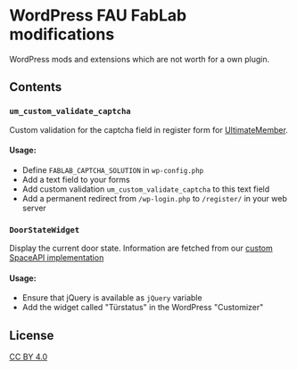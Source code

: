 # WordPress FAU FabLab modifications

WordPress mods and extensions which are not worth for a own plugin.

## Contents

### `um_custom_validate_captcha`

Custom validation for the captcha field in register form for
[UltimateMember](https://github.com/ultimatemember/ultimatemember/).

#### Usage:

- Define `FABLAB_CAPTCHA_SOLUTION` in `wp-config.php`
- Add a text field to your forms
- Add custom validation `um_custom_validate_captcha` to this text field
- Add a permanent redirect from `/wp-login.php` to `/register/` in your web server

### `DoorStateWidget`

Display the current door state. Information are fetched from our [custom SpaceAPI
implementation](https://github.com/fau-fablab/spaceapi/)

#### Usage:

- Ensure that jQuery is available as `jQuery` variable
- Add the widget called "Türstatus" in the WordPress "Customizer"

## License

[CC BY 4.0](https://creativecommons.org/licenses/by/4.0/)
